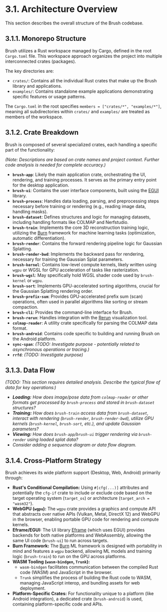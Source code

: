 # 3.1. Architecture Overview

This section describes the overall structure of the Brush codebase.

## 3.1.1. Monorepo Structure

Brush utilizes a Rust workspace managed by Cargo, defined in the root `Cargo.toml` file. This workspace approach organizes the project into multiple interconnected crates (packages).

The key directories are:

*   `crates/`: Contains all the individual Rust crates that make up the Brush library and applications.
*   `examples/`: Contains standalone example applications demonstrating specific features or usage patterns.

The `Cargo.toml` in the root specifies `members = ["crates/*", "examples/*"]`, meaning all subdirectories within `crates/` and `examples/` are treated as members of the workspace.

## 3.1.2. Crate Breakdown

Brush is composed of several specialized crates, each handling a specific part of the functionality:

*(Note: Descriptions are based on crate names and project context. Further code analysis is needed for complete accuracy.)*

*   **`brush-app`**: Likely the main application crate, orchestrating the UI, rendering, and training processes. It serves as the primary entry point for the desktop application.
*   **`brush-ui`**: Contains the user interface components, built using the [EGUI](https://github.com/emilk/egui) library.
*   **`brush-process`**: Handles data loading, parsing, and preprocessing steps necessary before training or rendering (e.g., reading image data, handling masks).
*   **`brush-dataset`**: Defines structures and logic for managing datasets, including handling formats like COLMAP and Nerfstudio.
*   **`brush-train`**: Implements the core 3D reconstruction training logic, utilizing the [Burn](https://github.com/tracel-ai/burn) framework for machine learning tasks (optimization, automatic differentiation).
*   **`brush-render`**: Contains the forward rendering pipeline logic for Gaussian Splatting.
*   **`brush-render-bwd`**: Implements the backward pass for rendering, necessary for training the Gaussian Splat parameters.
*   **`brush-kernel`**: Contains low-level compute kernels, likely written using `wgpu` or WGSL for GPU acceleration of tasks like rasterization.
*   **`brush-wgsl`**: May specifically hold WGSL shader code used by `brush-kernel` or `wgpu`.
*   **`brush-sort`**: Implements GPU-accelerated sorting algorithms, crucial for the Gaussian Splatting rendering order.
*   **`brush-prefix-sum`**: Provides GPU-accelerated prefix sum (scan) operations, often used in parallel algorithms like sorting or stream compaction.
*   **`brush-cli`**: Provides the command-line interface for Brush.
*   **`brush-rerun`**: Handles integration with the [Rerun](https://rerun.io/) visualization tool.
*   **`colmap-reader`**: A utility crate specifically for parsing the COLMAP data format.
*   **`brush-android`**: Contains code specific to building and running Brush on the Android platform.
*   **`sync-span`**: *(TODO: Investigate purpose - potentially related to asynchronous operations or tracing.)*
*   **`rrfd`**: *(TODO: Investigate purpose)*

## 3.1.3. Data Flow

*(TODO: This section requires detailed analysis. Describe the typical flow of data for key operations:)*

*   ***Loading:*** *How does image/pose data from `colmap-reader` or other formats get processed by `brush-process` and stored in `brush-dataset` structures?*
*   ***Training:*** *How does `brush-train` access data from `brush-dataset`, interact with rendering (`brush-render`, `brush-render-bwd`), utilize GPU kernels (`brush-kernel`, `brush-sort`, etc.), and update Gaussian parameters?*
*   ***Viewing:*** *How does `brush-app`/`brush-ui` trigger rendering via `brush-render` using loaded splat data?*
*   *Consider adding a sequence diagram or data flow diagram.* 

## 3.1.4. Cross-Platform Strategy

Brush achieves its wide platform support (Desktop, Web, Android) primarily through:

*   **Rust's Conditional Compilation:** Using `#[cfg(...)]` attributes and potentially the `cfg-if` crate to include or exclude code based on the target operating system (`target_os`) or architecture (`target_arch = "wasm32"`).
*   **WebGPU (`wgpu`):** The `wgpu` crate provides a graphics and compute API that abstracts over native APIs (Vulkan, Metal, DirectX 12) and WebGPU in the browser, enabling portable GPU code for rendering and compute kernels.
*   **Eframe/EGUI:** The UI library [Eframe](https://github.com/emilk/egui/tree/master/crates/eframe) (which uses EGUI) provides backends for both native platforms and WebAssembly, allowing the same UI code (`brush-ui`) to run across targets.
*   **Burn Framework:** The [Burn](https://github.com/tracel-ai/burn) ML framework is designed with portability in mind and features a `wgpu` backend, allowing ML models and training logic (`brush-train`) to run on the GPU across platforms.
*   **WASM Tooling (`wasm-bindgen`, `Trunk`):**
    *   `wasm-bindgen` facilitates communication between the compiled Rust code (WASM) and JavaScript in the browser.
    *   `Trunk` simplifies the process of building the Rust code to WASM, managing JavaScript interop, and bundling assets for web deployment.
*   **Platform-Specific Crates:** For functionality unique to a platform (like Android integration), a dedicated crate (`brush-android`) is used, containing platform-specific code and APIs. 